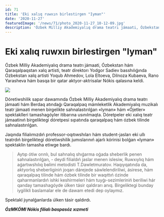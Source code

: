 ```yaml
---
id: 71
title: 'Eki xalıq ruwxın birlestirgen "Iyman"'
date: '2020-11-27'
featuredImage: '/news/71/photo_2020-11-27_10-12-09.jpg'
description: 'Ózbek Milliy Akademiyalıq drama teatrı jámaati, Ózbekstan hám Qaraqalpaqstan xalq artisti, teatr direktorı Yodgor Sadiev basshılıǵında Ózbekstan xalq artisti Yoqub Ahmedov, Lola Eltoeva, Dilnoza Kubaeva, Rano Yarasheva hám basqa bir qatar aktyor-aktrisalar Nókis qalasına keldi'
---
```


# Eki xalıq ruwxın birlestirgen "Iyman"

Ózbek Milliy Akademiyalıq drama teatrı jámaati, Ózbekstan hám Qaraqalpaqstan xalq artisti, teatr direktorı Yodgor Sadiev basshılıǵında Ózbekstan xalq artisti Yoqub Ahmedov, Lola Eltoeva, Dilnoza Kubaeva, Rano Yarasheva hám basqa bir qatar aktyor-aktrisalar Nókis qalasına keldi.

![](/news/71/photo_2020-11-27_10-12-08.jpg)

Dóretiwshilik sapar dawamında Ózbek Milliy Akademiyalıq drama teatrı jámaati hám Berdaq atındaǵı Qaraqalpaq mámleketlik Akademiyalıq muzikalı teatr jámaati menen birgelikte sahnalastırılǵan «Iyman» hám «Ójetler» spektaklleri tamashagóyler itibarına usınılmaqta. Dóretpeler eki xalıq teatr jámaatinıń birgeliktegi dóretpesi sıpatında qaraqalpaq hám ózbek tilinde sahnalastırılǵan. 

Jaqında filialımızdıń professor-oqıtıwshıları hám student-jasları eki ullı teatrdıń birgeliktegi dóretiwshilik jumıslarınıń ajarlı kórinisi bolǵan «Iyman» spektaklin tamasha etiwge bardı.

>Aytıp ótiw orınlı, bul sahnalıq shıǵarma oǵada sheberlik penen sahnalastırılǵan, - deydi filialdıń jaslar menen islesiw, Ruwxıylıq hám aǵartıwshılıq bѳlimi metodisti T.Dawletmuratov. Haqıyqatında da, aktyorlıq sheberliginiń joqarı dárejede sáwlelendiriliwi, ásirese, hám qaraqalpaq tilinde hám ózbek tilinde bir waqıttıń ózinde qaharmanlardıń ishki keshirmeleri hám tuyǵı-sezimleriniń beriliwi hár qanday tamashagóyde úlken tásir qaldırarı anıq. Birgeliktegi bunday iygilikli baslamalar ele de dawam etedi dep oylaymız.

Spektakl jıynalǵanlarda úlken tásir qaldırdı.

**_ÓzMKÓMI Nókis filialı baspasóz xızmeti_**
